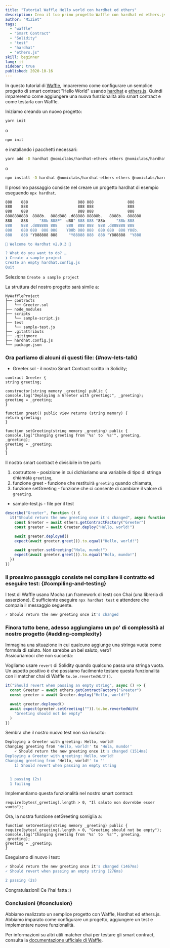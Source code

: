 ```yaml
---
title: "Tutorial Waffle Hello world con hardhat ed ethers"
description: Crea il tuo primo progetto Waffle con hardhat ed ethers.js
author: "MiZiet"
tags:
  - "waffle"
  - "Smart Contract"
  - "Solidity"
  - "test"
  - "hardhat"
  - "ethers.js"
skill: beginner
lang: it
sidebar: true
published: 2020-10-16
---
```


In questo tutorial di [Waffle](https://ethereum-waffle.readthedocs.io), impareremo come configurare un semplice progetto di smart contract "Hello World" usando [hardhat](https://hardhat.org/) e [ethers.js](https://docs.ethers.io/v5/). Quindi impareremo come aggiungere una nuova funzionalità allo smart contract e come testarla con Waffle.

Iniziamo creando un nuovo progetto:

```bash
yarn init
```

o

```bash
npm init
```

e installando i pacchetti necessari:

```bash
yarn add -D hardhat @nomiclabs/hardhat-ethers ethers @nomiclabs/hardhat-waffle ethereum-waffle chai
```

o

```bash
npm install -D hardhat @nomiclabs/hardhat-ethers ethers @nomiclabs/hardhat-waffle ethereum-waffle chai
```

Il prossimo passaggio consiste nel creare un progetto hardhat di esempio eseguendo `npx hardhat`.

```bash
888    888                      888 888               888
888    888                      888 888               888
888    888                      888 888               888
8888888888  8888b.  888d888 .d88888 88888b.   8888b.  888888
888    888     "88b 888P"  d88" 888 888 "88b     "88b 888
888    888 .d888888 888    888  888 888  888 .d888888 888
888    888 888  888 888    Y88b 888 888  888 888  888 Y88b.
888    888 "Y888888 888     "Y88888 888  888 "Y888888  "Y888

👷 Welcome to Hardhat v2.0.3 👷‍

? What do you want to do? …
❯ Create a sample project
Create an empty hardhat.config.js
Quit
```

Seleziona `Create a sample project`

La struttura del nostro progetto sarà simile a:

```
MyWaffleProject
├── contracts
│   └── Greeter.sol
├── node_modules
├── scripts
│   └── sample-script.js
├── test
│   └── sample-test.js
├── .gitattributs
├── .gitignore
├── hardhat.config.js
└── package.json
```

### Ora parliamo di alcuni di questi file: {#now-lets-talk}

- Greeter.sol - il nostro Smart Contract scritto in Solidity;

```solidity
contract Greeter {
string greeting;

constructor(string memory _greeting) public {
console.log("Deploying a Greeter with greeting:", _greeting);
greeting = _greeting;
}

function greet() public view returns (string memory) {
return greeting;
}

function setGreeting(string memory _greeting) public {
console.log("Changing greeting from '%s' to '%s'", greeting, _greeting);
greeting = _greeting;
}
}
```

Il nostro smart contract è divisibile in tre parti:

1. costruttore - posizione in cui dichiariamo una variabile di tipo di stringa chiamata `greeting`,
2. funzione greet - funzione che restituirà `greeting` quando chiamata,
3. funzione setGreeting - funzione che ci consente di cambiare il valore di `greeting`.

- sample-test.js - file per il test

```js
describe("Greeter", function () {
  it("Should return the new greeting once it's changed", async function () {
    const Greeter = await ethers.getContractFactory("Greeter")
    const greeter = await Greeter.deploy("Hello, world!")

    await greeter.deployed()
    expect(await greeter.greet()).to.equal("Hello, world!")

    await greeter.setGreeting("Hola, mundo!")
    expect(await greeter.greet()).to.equal("Hola, mundo!")
  })
})
```

### Il prossimo passaggio consiste nel compilare il contratto ed eseguire test: {#compiling-and-testing}

I test di Waffle usano Mocha (un framework di test) con Chai (una libreria di asserzione). È sufficiente eseguire `npx hardhat test` e attendere che compaia il messaggio seguente.

```bash
✓ Should return the new greeting once it's changed
```

### Finora tutto bene, adesso aggiungiamo un po' di complessità al nostro progetto <Emoji text=":slightly_smiling_face:" size={1}/> {#adding-complexity}

Immagina una situazione in cui qualcuno aggiunge una stringa vuota come formula di saluto. Non sarebbe un bel saluto, vero?  
Assicuriamoci che non succeda:

Vogliamo usare `revert` di Solidity quando qualcuno passa una stringa vuota. Un aspetto positivo è che possiamo facilmente testare questa funzionalità con il matcher chai di Waffle `to.be.revertedWith()`.

```js
it("Should revert when passing an empty string", async () => {
  const Greeter = await ethers.getContractFactory("Greeter")
  const greeter = await Greeter.deploy("Hello, world!")

  await greeter.deployed()
  await expect(greeter.setGreeting("")).to.be.revertedWith(
    "Greeting should not be empty"
  )
})
```

Sembra che il nostro nuovo test non sia riuscito:

```bash
Deploying a Greeter with greeting: Hello, world!
Changing greeting from 'Hello, world!' to 'Hola, mundo!'
    ✓ Should return the new greeting once it's changed (1514ms)
Deploying a Greeter with greeting: Hello, world!
Changing greeting from 'Hello, world!' to ''
    1) Should revert when passing an empty string


  1 passing (2s)
  1 failing
```

Implementiamo questa funzionalità nel nostro smart contract:

```solidity
require(bytes(_greeting).length > 0, "Il saluto non dovrebbe esser vuoto");
```

Ora, la nostra funzione setGreeting somiglia a:

```solidity
function setGreeting(string memory _greeting) public {
require(bytes(_greeting).length > 0, "Greeting should not be empty");
console.log("Changing greeting from '%s' to '%s'", greeting, _greeting);
greeting = _greeting;
}
```

Eseguiamo di nuovo i test:

```bash
✓ Should return the new greeting once it's changed (1467ms)
✓ Should revert when passing an empty string (276ms)

2 passing (2s)
```

Congratulazioni! Ce l'hai fatta :)

### Conclusioni {#conclusion}

Abbiamo realizzato un semplice progetto con Waffle, Hardhat ed ethers.js. Abbiamo imparato come configurare un progetto, aggiungere un test e implementare nuove funzionalità.

Per informazioni su altri utili matcher chai per testare gli smart contract, consulta la [documentazione ufficiale di Waffle](https://ethereum-waffle.readthedocs.io/en/latest/matchers.html).
